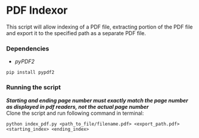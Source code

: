 # PDF Indexor

This script will allow indexing of a PDF file, extracting portion of the PDF file and export it to the specified path as a separate PDF file.

### Dependencies

- _pyPDF2_

```
pip install pypdf2
```

### Running the script

**_Starting and ending page number must exactly match the page number as displayed in pdf readers, not the actual page number_**<br>
Clone the script and run following command in terminal: <br>

```
python index_pdf.py <path_to_file/filename.pdf> <export_path.pdf> <starting_index> <ending_index>
```
